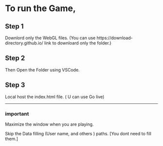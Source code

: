 <h1> To run the Game, </h1>

<h2> Step 1 </h2>
Downlord only the WebGL files. (You can use https://download-directory.github.io/ link to downloard only the folder.)

<h2> Step 2 </h2>
Then Open the Folder using VSCode.

<h2> Step 3 </h2>
Local host the index.html file. ( U can use Go live)
<hr>
<h3> important </h3>

Maximize the window when you are playing.

Skip the Data filling (User name, and others ) paths. [You dont need to fill them.]

